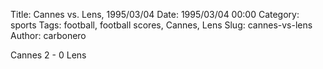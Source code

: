 Title: Cannes vs. Lens, 1995/03/04
Date: 1995/03/04 00:00
Category: sports
Tags: football, football scores, Cannes, Lens
Slug: cannes-vs-lens
Author: carbonero


Cannes 2 - 0 Lens
